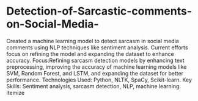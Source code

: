 # Detection-of-Sarcastic-comments-on-Social-Media-
Created a machine learning model to detect sarcasm in social media comments using NLP techniques like sentiment analysis. Current efforts focus on refining the model and expanding the dataset to enhance accuracy. Focus:Refining sarcasm detection models by enhancing text preprocessing, improving the accuracy of machine learning models like SVM, Random Forest, and LSTM, and expanding the dataset for better performance.
Technologies Used: Python, NLTK, SpaCy, Scikit-learn.
Key Skills: Sentiment analysis, sarcasm detection, NLP, machine learning. itemize 
